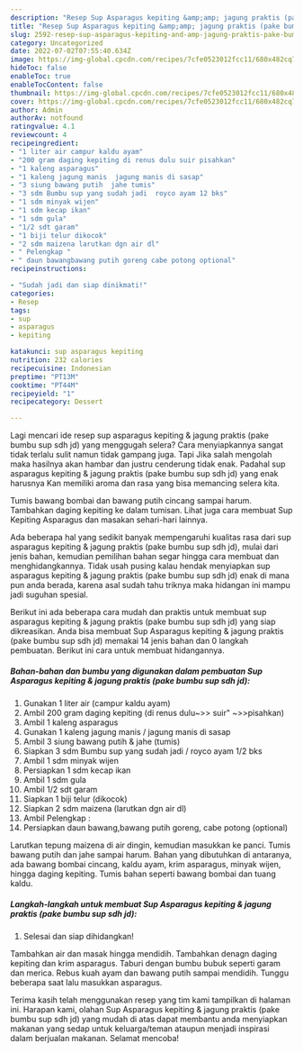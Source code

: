 ```yaml
---
description: "Resep Sup Asparagus kepiting &amp;amp; jagung praktis (pake bumbu sup sdh jd), Lezat Sekali"
title: "Resep Sup Asparagus kepiting &amp;amp; jagung praktis (pake bumbu sup sdh jd), Lezat Sekali"
slug: 2592-resep-sup-asparagus-kepiting-and-amp-jagung-praktis-pake-bumbu-sup-sdh-jd-lezat-sekali
category: Uncategorized
date: 2022-07-02T07:55:40.634Z
image: https://img-global.cpcdn.com/recipes/7cfe0523012fcc11/680x482cq70/sup-asparagus-kepiting-jagung-praktis-pake-bumbu-sup-sdh-jd-foto-resep-utama.jpg
hideToc: false
enableToc: true
enableTocContent: false
thumbnail: https://img-global.cpcdn.com/recipes/7cfe0523012fcc11/680x482cq70/sup-asparagus-kepiting-jagung-praktis-pake-bumbu-sup-sdh-jd-foto-resep-utama.jpg
cover: https://img-global.cpcdn.com/recipes/7cfe0523012fcc11/680x482cq70/sup-asparagus-kepiting-jagung-praktis-pake-bumbu-sup-sdh-jd-foto-resep-utama.jpg
author: Admin
authorAv: notfound
ratingvalue: 4.1
reviewcount: 4
recipeingredient:
- "1 liter air campur kaldu ayam"
- "200 gram daging kepiting di renus dulu suir pisahkan"
- "1 kaleng asparagus"
- "1 kaleng jagung manis  jagung manis di sasap"
- "3 siung bawang putih  jahe tumis"
- "3 sdm Bumbu sup yang sudah jadi  royco ayam 12 bks"
- "1 sdm minyak wijen"
- "1 sdm kecap ikan"
- "1 sdm gula"
- "1/2 sdt garam"
- "1 biji telur dikocok"
- "2 sdm maizena larutkan dgn air dl"
- " Pelengkap "
- " daun bawangbawang putih goreng cabe potong optional"
recipeinstructions:

- "Sudah jadi dan siap dinikmati!"
categories:
- Resep
tags:
- sup
- asparagus
- kepiting

katakunci: sup asparagus kepiting 
nutrition: 232 calories
recipecuisine: Indonesian
preptime: "PT13M"
cooktime: "PT44M"
recipeyield: "1"
recipecategory: Dessert

---
```



Lagi mencari ide resep sup asparagus kepiting &amp; jagung praktis (pake bumbu sup sdh jd) yang menggugah selera? Cara menyiapkannya sangat tidak terlalu sulit namun tidak gampang juga. Tapi Jika salah mengolah maka hasilnya akan hambar dan justru cenderung tidak enak. Padahal sup asparagus kepiting &amp; jagung praktis (pake bumbu sup sdh jd) yang enak harusnya Kan memiliki aroma dan rasa yang bisa memancing selera kita.


Tumis bawang bombai dan bawang putih cincang sampai harum. Tambahkan daging kepiting ke dalam tumisan. Lihat juga cara membuat Sup Kepiting Asparagus dan masakan sehari-hari lainnya.

Ada beberapa hal yang sedikit banyak mempengaruhi kualitas rasa dari sup asparagus kepiting &amp; jagung praktis (pake bumbu sup sdh jd), mulai dari jenis bahan, kemudian pemilihan bahan segar hingga cara membuat dan menghidangkannya. Tidak usah pusing kalau hendak menyiapkan sup asparagus kepiting &amp; jagung praktis (pake bumbu sup sdh jd) enak di mana pun anda berada, karena asal sudah tahu triknya maka hidangan ini mampu jadi suguhan spesial.


Berikut ini ada beberapa cara mudah dan praktis untuk membuat sup asparagus kepiting &amp; jagung praktis (pake bumbu sup sdh jd) yang siap dikreasikan. Anda bisa membuat Sup Asparagus kepiting &amp; jagung praktis (pake bumbu sup sdh jd) memakai 14 jenis bahan dan 0 langkah pembuatan. Berikut ini cara untuk membuat hidangannya.

<!--inarticleads1-->

##### Bahan-bahan dan bumbu yang digunakan dalam pembuatan Sup Asparagus kepiting &amp; jagung praktis (pake bumbu sup sdh jd):

1. Gunakan 1 liter air (campur kaldu ayam)
1. Ambil 200 gram daging kepiting (di renus dulu~&gt;&gt; suir&#34; ~&gt;&gt;pisahkan)
1. Ambil 1 kaleng asparagus
1. Gunakan 1 kaleng jagung manis / jagung manis di sasap
1. Ambil 3 siung bawang putih &amp; jahe (tumis)
1. Siapkan 3 sdm Bumbu sup yang sudah jadi / royco ayam 1/2 bks
1. Ambil 1 sdm minyak wijen
1. Persiapkan 1 sdm kecap ikan
1. Ambil 1 sdm gula
1. Ambil 1/2 sdt garam
1. Siapkan 1 biji telur (dikocok)
1. Siapkan 2 sdm maizena (larutkan dgn air dl)
1. Ambil  Pelengkap :
1. Persiapkan  daun bawang,bawang putih goreng, cabe potong (optional)


Larutkan tepung maizena di air dingin, kemudian masukkan ke panci. Tumis bawang putih dan jahe sampai harum. Bahan yang dibutuhkan di antaranya, ada bawang bombai cincang, kaldu ayam, krim asparagus, minyak wijen, hingga daging kepiting. Tumis bahan seperti bawang bombai dan tuang kaldu. 

<!--inarticleads2-->

##### Langkah-langkah untuk membuat Sup Asparagus kepiting &amp; jagung praktis (pake bumbu sup sdh jd):


1. Selesai dan siap dihidangkan!

Tambahkan air dan masak hingga mendidih. Tambahkan denagn daging kepiting dan krim asparagus. Taburi dengan bumbu bubuk seperti garam dan merica. Rebus kuah ayam dan bawang putih sampai mendidih. Tunggu beberapa saat lalu masukkan asparagus. 

Terima kasih telah menggunakan resep yang tim kami tampilkan di halaman ini. Harapan kami, olahan Sup Asparagus kepiting &amp; jagung praktis (pake bumbu sup sdh jd) yang mudah di atas dapat membantu anda menyiapkan makanan yang sedap untuk keluarga/teman ataupun menjadi inspirasi dalam berjualan makanan. Selamat mencoba!

